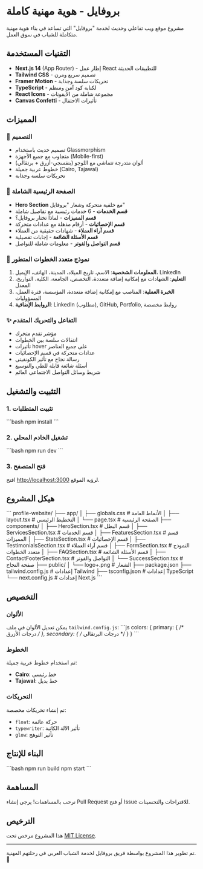 # بروفايل - هوية مهنية كاملة

مشروع موقع ويب تفاعلي وحديث لخدمة "بروفايل" التي تساعد في بناء هوية مهنية متكاملة للشباب في سوق العمل.

## التقنيات المستخدمة

- **Next.js 14** (App Router) - إطار عمل React للتطبيقات الحديثة
- **Tailwind CSS** - تصميم سريع ومرن
- **Framer Motion** - تحريكات سلسة وجذابة
- **TypeScript** - لكتابة كود آمن ومنظم
- **React Icons** - مجموعة شاملة من الأيقونات
- **Canvas Confetti** - تأثيرات الاحتفال

## المميزات

### 🎨 التصميم
- تصميم حديث باستخدام Glassmorphism
- متجاوب مع جميع الأجهزة (Mobile-first)
- ألوان متدرجة تتماشى مع اللوجو (بنفسجي-أزرق + برتقالي)
- خطوط عربية جميلة (Cairo, Tajawal)
- تحريكات سلسة وجذابة

### 🚀 الصفحة الرئيسية الشاملة
- **Hero Section** مع خلفية متحركة وشعار "بروفايل"
- **قسم الخدمات** - 6 خدمات رئيسية مع تفاصيل شاملة
- **قسم المميزات** - لماذا تختار بروفايل؟
- **قسم الإحصائيات** - أرقام مذهلة مع عدادات متحركة
- **قسم آراء العملاء** - شهادات حقيقية من العملاء
- **قسم الأسئلة الشائعة** - إجابات تفصيلية
- **قسم التواصل والفوتر** - معلومات شاملة للتواصل

### 📝 نموذج متعدد الخطوات المتطور
1. **المعلومات الشخصية**: الاسم، تاريخ الميلاد، المدينة، الهاتف، الإيميل، LinkedIn
2. **التعليم**: الشهادات مع إمكانية إضافة متعددة، التخصص، الجامعة، الكلية، التواريخ، المعدل
3. **الخبرة العملية**: المناصب مع إمكانية إضافة متعددة، المؤسسة، فترة العمل، المسؤوليات
4. **الروابط الإضافية**: LinkedIn (مطلوب), GitHub, Portfolio, روابط مخصصة

### ✨ التفاعل والتحريك المتقدم
- مؤشر تقدم متحرك
- انتقالات سلسة بين الخطوات
- تأثيرات hover على جميع العناصر
- عدادات متحركة في قسم الإحصائيات
- رسالة نجاح مع تأثير الكونفيتي
- أسئلة شائعة قابلة للطي والتوسيع
- شريط وسائل التواصل الاجتماعي العائم

## التثبيت والتشغيل

### 1. تثبيت المتطلبات
\`\`\`bash
npm install
\`\`\`

### 2. تشغيل الخادم المحلي
\`\`\`bash
npm run dev
\`\`\`

### 3. فتح المتصفح
افتح [http://localhost:3000](http://localhost:3000) لرؤية الموقع.

## هيكل المشروع

\`\`\`
profile-website/
├── app/
│   ├── globals.css          # الأنماط العامة
│   ├── layout.tsx           # التخطيط الرئيسي
│   └── page.tsx             # الصفحة الرئيسية
├── components/
│   ├── HeroSection.tsx      # قسم البطل
│   ├── ServicesSection.tsx  # قسم الخدمات
│   ├── FeaturesSection.tsx  # قسم المميزات
│   ├── StatsSection.tsx     # قسم الإحصائيات
│   ├── TestimonialsSection.tsx # قسم آراء العملاء
│   ├── FormSection.tsx      # النموذج متعدد الخطوات
│   ├── FAQSection.tsx       # قسم الأسئلة الشائعة
│   ├── ContactFooterSection.tsx # التواصل والفوتر
│   └── SuccessSection.tsx   # صفحة النجاح
├── public/
│   └── logo+.png           # الشعار
├── package.json
├── tailwind.config.js       # إعدادات Tailwind
├── tsconfig.json           # إعدادات TypeScript
└── next.config.js          # إعدادات Next.js
\`\`\`

## التخصيص

### الألوان
يمكن تعديل الألوان في ملف `tailwind.config.js`:
\`\`\`js
colors: {
  primary: { /* درجات الأزرق */ },
  secondary: { /* درجات البرتقالي */ }
}
\`\`\`

### الخطوط
تم استخدام خطوط عربية جميلة:
- **Cairo**: خط رئيسي
- **Tajawal**: خط بديل

### التحريكات
تم إنشاء تحريكات مخصصة:
- `float`: حركة عائمة
- `typewriter`: تأثير الآلة الكاتبة
- `glow`: تأثير التوهج

## البناء للإنتاج

\`\`\`bash
npm run build
npm start
\`\`\`

## المساهمة

نرحب بالمساهمات! يرجى إنشاء Pull Request أو فتح Issue للاقتراحات والتحسينات.

## الترخيص

هذا المشروع مرخص تحت [MIT License](LICENSE).

---

تم تطوير هذا المشروع بواسطة فريق بروفايل لخدمة الشباب العربي في رحلتهم المهنية. 🚀
